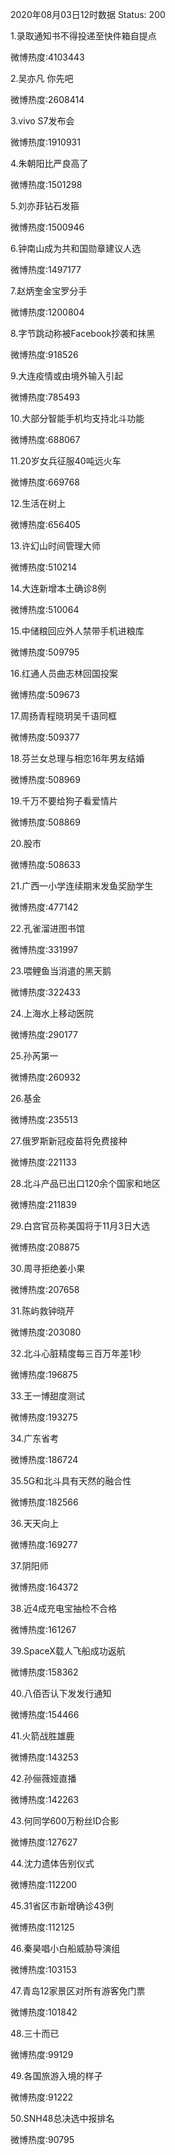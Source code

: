 2020年08月03日12时数据
Status: 200

1.录取通知书不得投递至快件箱自提点

微博热度:4103443

2.吴亦凡 你先吧

微博热度:2608414

3.vivo S7发布会

微博热度:1910931

4.朱朝阳比严良高了

微博热度:1501298

5.刘亦菲钻石发箍

微博热度:1500946

6.钟南山成为共和国勋章建议人选

微博热度:1497177

7.赵炳奎金宝罗分手

微博热度:1200804

8.字节跳动称被Facebook抄袭和抹黑

微博热度:918526

9.大连疫情或由境外输入引起

微博热度:785493

10.大部分智能手机均支持北斗功能

微博热度:688067

11.20岁女兵征服40吨远火车

微博热度:669768

12.生活在树上

微博热度:656405

13.许幻山时间管理大师

微博热度:510214

14.大连新增本土确诊8例

微博热度:510064

15.中储粮回应外人禁带手机进粮库

微博热度:509795

16.红通人员曲志林回国投案

微博热度:509673

17.周扬青程晓玥吴千语同框

微博热度:509377

18.芬兰女总理与相恋16年男友结婚

微博热度:508969

19.千万不要给狗子看爱情片

微博热度:508869

20.股市

微博热度:508633

21.广西一小学连续期末发鱼奖励学生

微博热度:477142

22.孔雀溜进图书馆

微博热度:331997

23.喂鲤鱼当消遣的黑天鹅

微博热度:322433

24.上海水上移动医院

微博热度:290177

25.孙芮第一

微博热度:260932

26.基金

微博热度:235513

27.俄罗斯新冠疫苗将免费接种

微博热度:221133

28.北斗产品已出口120余个国家和地区

微博热度:211839

29.白宫官员称美国将于11月3日大选

微博热度:208875

30.周寻拒绝姜小果

微博热度:207658

31.陈屿救钟晓芹

微博热度:203080

32.北斗心脏精度每三百万年差1秒

微博热度:196875

33.王一博甜度测试

微博热度:193275

34.广东省考

微博热度:186724

35.5G和北斗具有天然的融合性

微博热度:182566

36.天天向上

微博热度:169277

37.阴阳师

微博热度:164372

38.近4成充电宝抽检不合格

微博热度:161267

39.SpaceX载人飞船成功返航

微博热度:158362

40.八佰否认下发发行通知

微博热度:154466

41.火箭战胜雄鹿

微博热度:143253

42.孙俪薇娅直播

微博热度:142263

43.何同学600万粉丝ID合影

微博热度:127627

44.沈力遗体告别仪式

微博热度:112200

45.31省区市新增确诊43例

微博热度:112125

46.秦昊唱小白船威胁导演组

微博热度:103153

47.青岛12家景区对所有游客免门票

微博热度:101842

48.三十而已

微博热度:99129

49.各国旅游入境的样子

微博热度:91222

50.SNH48总决选中报排名

微博热度:90795

